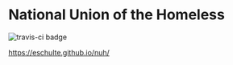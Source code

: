 National Union of the Homeless
==============================

![travis-ci badge](https://travis-ci.com/eschulte/nuh.svg?branch=main)

https://eschulte.github.io/nuh/
